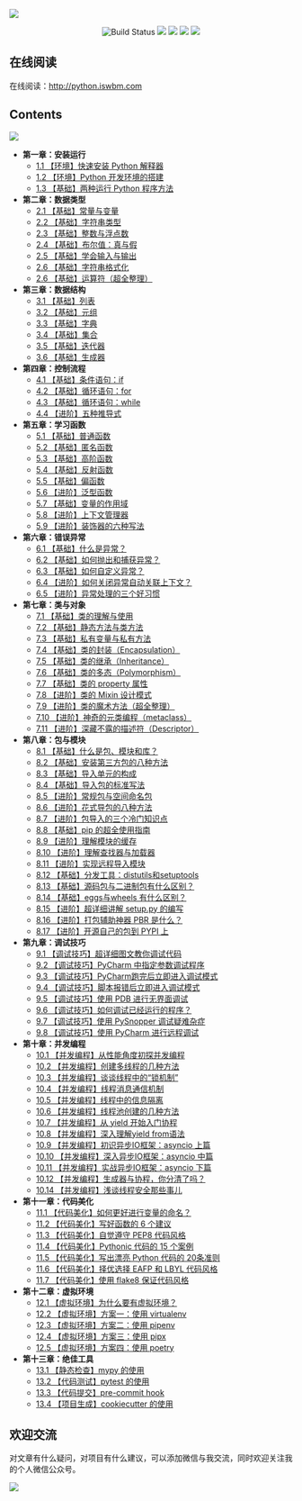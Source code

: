 ![](http://image.iswbm.com/image-20201223232526927.png)

<p align="center">
    <img src='https://img.shields.io/badge/language-Python-blue.svg' alt="Build Status">
    <img src='https://img.shields.io/badge/framwork-Sphinx-green.svg'>
  	<a href='https://www.zhihu.com/people/wongbingming'><img src='https://img.shields.io/badge/dynamic/json?color=0084ff&logo=zhihu&label=%E7%8E%8B%E7%82%B3%E6%98%8E&query=%24.data.totalSubs&url=https%3A%2F%2Fapi.spencerwoo.com%2Fsubstats%2F%3Fsource%3Dzhihu%26queryKey%3Dwongbingming'></a>
    <a href='https://juejin.im/user/5b08d982f265da0db3502c55'><img src='https://img.shields.io/badge/掘金-2481-blue'></a>
    <a href='http://image.iswbm.com/20200607114246.png'><img src='http://img.shields.io/badge/%E5%85%AC%E4%BC%97%E5%8F%B7-60k+-brightgreen'></a>
</p>





## 在线阅读

在线阅读：http://python.iswbm.com

## Contents

![](http://image.iswbm.com/image-20201223231728222.png)



- **第一章：安装运行**
   * [1.1 【环境】快速安装 Python 解释器](http://python.iswbm.com/en/latest/c01/c01_01.html)
   * [1.2 【环境】Python 开发环境的搭建](http://python.iswbm.com/en/latest/c01/c01_02.html)
   * [1.3 【基础】两种运行 Python 程序方法](http://python.iswbm.com/en/latest/c01/c01_03.html)
- **第二章：数据类型**
   * [2.1 【基础】常量与变量](http://python.iswbm.com/en/latest/c02/c02_01.html)
   * [2.2 【基础】字符串类型](http://python.iswbm.com/en/latest/c02/c02_02.html)
   * [2.3 【基础】整数与浮点数](http://python.iswbm.com/en/latest/c02/c02_03.html)
   * [2.4 【基础】布尔值：真与假](http://python.iswbm.com/en/latest/c02/c02_04.html)
   * [2.5 【基础】学会输入与输出](http://python.iswbm.com/en/latest/c02/c02_05.html)
   * [2.6 【基础】字符串格式化](http://python.iswbm.com/en/latest/c02/c02_06.html)
   * [2.6 【基础】运算符（超全整理）](http://python.iswbm.com/en/latest/c02/c02_07.html)
- **第三章：数据结构**
   * [3.1 【基础】列表](http://python.iswbm.com/en/latest/c03/c03_01.html)
   * [3.2 【基础】元组](http://python.iswbm.com/en/latest/c03/c03_02.html)
   * [3.3 【基础】字典](http://python.iswbm.com/en/latest/c03/c03_03.html)
   * [3.4 【基础】集合](http://python.iswbm.com/en/latest/c03/c03_04.html)
   * [3.5 【基础】迭代器](http://python.iswbm.com/en/latest/c03/c03_05.html)
   * [3.6 【基础】生成器](http://python.iswbm.com/en/latest/c03/c03_06.html)
- **第四章：控制流程**
   * [4.1 【基础】条件语句：if](http://python.iswbm.com/en/latest/c04/c04_01.html)
   * [4.2 【基础】循环语句：for](http://python.iswbm.com/en/latest/c04/c04_02.html)
   * [4.3 【基础】循环语句：while](http://python.iswbm.com/en/latest/c04/c04_03.html)
   * [4.4 【进阶】五种推导式](http://python.iswbm.com/en/latest/c04/c04_04.html)
- **第五章：学习函数**
   * [5.1 【基础】普通函数](http://python.iswbm.com/en/latest/c05/c05_01.html)
   * [5.2 【基础】匿名函数](http://python.iswbm.com/en/latest/c05/c05_02.html)
   * [5.3 【基础】高阶函数](http://python.iswbm.com/en/latest/c05/c05_03.html)
   * [5.4 【基础】反射函数](http://python.iswbm.com/en/latest/c05/c05_04.html)
   * [5.5 【基础】偏函数](http://python.iswbm.com/en/latest/c05/c05_05.html)
   * [5.6 【进阶】泛型函数](http://python.iswbm.com/en/latest/c05/c05_06.html)
   * [5.7 【基础】变量的作用域](http://python.iswbm.com/en/latest/c05/c05_07.html)
   * [5.8 【进阶】上下文管理器](http://python.iswbm.com/en/latest/c05/c05_08.html)
   * [5.9 【进阶】装饰器的六种写法](http://python.iswbm.com/en/latest/c05/c05_09.html)
- **第六章：错误异常**
   * [6.1 【基础】什么是异常？](http://python.iswbm.com/en/latest/c06/c06_01.html)
   * [6.2 【基础】如何抛出和捕获异常？](http://python.iswbm.com/en/latest/c06/c06_02.html)
   * [6.3 【基础】如何自定义异常？](http://python.iswbm.com/en/latest/c06/c06_03.html)
   * [6.4 【进阶】如何关闭异常自动关联上下文？](http://python.iswbm.com/en/latest/c06/c06_04.html)
   * [6.5 【进阶】异常处理的三个好习惯](http://python.iswbm.com/en/latest/c06/c06_05.html)
- **第七章：类与对象**
   * [7.1 【基础】类的理解与使用](http://python.iswbm.com/en/latest/c07/c07_01.html)
   * [7.2 【基础】静态方法与类方法](http://python.iswbm.com/en/latest/c07/c07_02.html)
   * [7.3 【基础】私有变量与私有方法](http://python.iswbm.com/en/latest/c07/c07_03.html)
   * [7.4 【基础】类的封装（Encapsulation）](http://python.iswbm.com/en/latest/c07/c07_04.html)
   * [7.5 【基础】类的继承（Inheritance）](http://python.iswbm.com/en/latest/c07/c07_05.html)
   * [7.6 【基础】类的多态（Polymorphism）](http://python.iswbm.com/en/latest/c07/c07_06.html)
   * [7.7 【基础】类的 property 属性](http://python.iswbm.com/en/latest/c07/c07_07.html)
   * [7.8 【进阶】类的 Mixin 设计模式](http://python.iswbm.com/en/latest/c07/c07_08.html)
   * [7.9 【进阶】类的魔术方法（超全整理）](http://python.iswbm.com/en/latest/c07/c07_09.html)
   * [7.10 【进阶】神奇的元类编程（metaclass）](http://python.iswbm.com/en/latest/c07/c07_10.html)
   * [7.11 【进阶】深藏不露的描述符（Descriptor）](http://python.iswbm.com/en/latest/c07/c07_11.html)
- **第八章：包与模块**
   * [8.1 【基础】什么是包、模块和库？](http://python.iswbm.com/en/latest/c08/c08_01.html)
   * [8.2 【基础】安装第三方包的八种方法](http://python.iswbm.com/en/latest/c08/c08_02.html)
   * [8.3 【基础】导入单元的构成](http://python.iswbm.com/en/latest/c08/c08_03.html)
   * [8.4 【基础】导入包的标准写法](http://python.iswbm.com/en/latest/c08/c08_04.html)
   * [8.5 【进阶】常规包与空间命名包](http://python.iswbm.com/en/latest/c08/c08_05.html)
   * [8.6 【进阶】花式导包的八种方法](http://python.iswbm.com/en/latest/c08/c08_06.html)
   * [8.7 【进阶】包导入的三个冷门知识点](http://python.iswbm.com/en/latest/c08/c08_07.html)
   * [8.8 【基础】pip 的超全使用指南](http://python.iswbm.com/en/latest/c08/c08_08.html)
   * [8.9 【进阶】理解模块的缓存](http://python.iswbm.com/en/latest/c08/c08_09.html)
   * [8.10 【进阶】理解查找器与加载器](http://python.iswbm.com/en/latest/c08/c08_10.html)
   * [8.11 【进阶】实现远程导入模块](http://python.iswbm.com/en/latest/c08/c08_11.html)
   * [8.12 【基础】分发工具：distutils和setuptools](http://python.iswbm.com/en/latest/c08/c08_12.html)
   * [8.13 【基础】源码包与二进制包有什么区别？](http://python.iswbm.com/en/latest/c08/c08_13.html)
   * [8.14 【基础】eggs与wheels 有什么区别？](http://python.iswbm.com/en/latest/c08/c08_14.html)
   * [8.15 【进阶】超详细讲解 setup.py 的编写](http://python.iswbm.com/en/latest/c08/c08_15.html)
   * [8.16 【进阶】打包辅助神器 PBR 是什么？](http://python.iswbm.com/en/latest/c08/c08_16.html)
   * [8.17 【进阶】开源自己的包到 PYPI 上](http://python.iswbm.com/en/latest/c08/c08_17.html)
- **第九章：调试技巧**
   * [9.1 【调试技巧】超详细图文教你调试代码](http://python.iswbm.com/en/latest/c09/c09_01.html)
   * [9.2 【调试技巧】PyCharm 中指定参数调试程序](http://python.iswbm.com/en/latest/c09/c09_02.html)
   * [9.3 【调试技巧】PyCharm跑完后立即进入调试模式](http://python.iswbm.com/en/latest/c09/c09_03.html)
   * [9.4 【调试技巧】脚本报错后立即进入调试模式](http://python.iswbm.com/en/latest/c09/c09_04.html)
   * [9.5 【调试技巧】使用 PDB 进行无界面调试](http://python.iswbm.com/en/latest/c09/c09_05.html)
   * [9.6 【调试技巧】如何调试已经运行的程序？](http://python.iswbm.com/en/latest/c09/c09_06.html)
   * [9.7 【调试技巧】使用 PySnopper 调试疑难杂症](http://python.iswbm.com/en/latest/c09/c09_07.html)
   * [9.8 【调试技巧】使用 PyCharm 进行远程调试](http://python.iswbm.com/en/latest/c09/c09_08.html)
- **第十章：并发编程**
   * [10.1 【并发编程】从性能角度初探并发编程](http://python.iswbm.com/en/latest/c10/c10_01.html)
   * [10.2 【并发编程】创建多线程的几种方法](http://python.iswbm.com/en/latest/c10/c10_02.html)
   * [10.3 【并发编程】谈谈线程中的“锁机制”](http://python.iswbm.com/en/latest/c10/c10_03.html)
   * [10.4 【并发编程】线程消息通信机制](http://python.iswbm.com/en/latest/c10/c10_04.html)
   * [10.5 【并发编程】线程中的信息隔离](http://python.iswbm.com/en/latest/c10/c10_05.html)
   * [10.6 【并发编程】线程池创建的几种方法](http://python.iswbm.com/en/latest/c10/c10_06.html)
   * [10.7 【并发编程】从 yield 开始入门协程](http://python.iswbm.com/en/latest/c10/c10_07.html)
   * [10.8 【并发编程】深入理解yield from语法](http://python.iswbm.com/en/latest/c10/c10_08.html)
   * [10.9 【并发编程】初识异步IO框架：asyncio 上篇](http://python.iswbm.com/en/latest/c10/c10_09.html)
   * [10.10 【并发编程】深入异步IO框架：asyncio 中篇](http://python.iswbm.com/en/latest/c10/c10_10.html)
   * [10.11 【并发编程】实战异步IO框架：asyncio 下篇](http://python.iswbm.com/en/latest/c10/c10_11.html)
   * [10.12 【并发编程】生成器与协程，你分清了吗？](http://python.iswbm.com/en/latest/c10/c10_12.html)
   * [10.14 【并发编程】浅谈线程安全那些事儿](http://python.iswbm.com/en/latest/c10/c10_13.html)
- **第十一章：代码美化**
   * [11.1 【代码美化】如何更好进行变量的命名？](http://python.iswbm.com/en/latest/c11/c11_01.html)
   * [11.2 【代码美化】写好函数的 6 个建议](http://python.iswbm.com/en/latest/c11/c11_02.html)
   * [11.3 【代码美化】自觉遵守 PEP8 代码风格](http://python.iswbm.com/en/latest/c11/c11_03.html)
   * [11.4 【代码美化】Pythonic 代码的 15 个案例](http://python.iswbm.com/en/latest/c11/c11_04.html)
   * [11.5 【代码美化】写出漂亮 Python 代码的 20条准则](http://python.iswbm.com/en/latest/c11/c11_05.html)
   * [11.6 【代码美化】择优选择 EAFP 和 LBYL 代码风格](http://python.iswbm.com/en/latest/c11/c11_06.html)
   * [11.7 【代码美化】使用 flake8 保证代码风格](http://python.iswbm.com/en/latest/c11/c11_07.html)
- **第十二章：虚拟环境**
   * [12.1 【虚拟环境】为什么要有虚拟环境？](http://python.iswbm.com/en/latest/c12/c12_01.html)
   * [12.2 【虚拟环境】方案一：使用 virtualenv](http://python.iswbm.com/en/latest/c12/c12_02.html)
   * [12.3 【虚拟环境】方案二：使用 pipenv](http://python.iswbm.com/en/latest/c12/c12_03.html)
   * [12.4 【虚拟环境】方案三：使用 pipx](http://python.iswbm.com/en/latest/c12/c12_04.html)
   * [12.5 【虚拟环境】方案四：使用 poetry](http://python.iswbm.com/en/latest/c12/c12_05.html)
- **第十三章：绝佳工具**
   * [13.1 【静态检查】mypy 的使用](http://python.iswbm.com/en/latest/c13/c13_01.html)
   * [13.2 【代码测试】pytest 的使用](http://python.iswbm.com/en/latest/c13/c13_02.html)
   * [13.3 【代码提交】pre-commit hook](http://python.iswbm.com/en/latest/c13/c13_03.html)
   * [13.4 【项目生成】cookiecutter 的使用](http://python.iswbm.com/en/latest/c13/c13_04.html)



## 欢迎交流

对文章有什么疑问，对项目有什么建议，可以添加微信与我交流，同时欢迎关注我的个人微信公众号。

![](http://image.iswbm.com/image-20201117215520960.png)